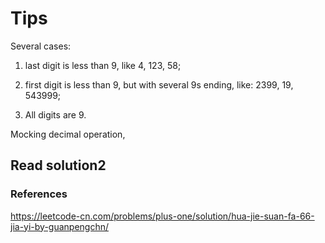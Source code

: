# Tips

Several cases: 

1. last digit is less than 9, like 4, 123, 58;

2. first digit is less than 9, but with several 9s ending, like: 2399, 19, 543999;

3. All digits are 9.

Mocking decimal operation,

## Read solution2

### References

https://leetcode-cn.com/problems/plus-one/solution/hua-jie-suan-fa-66-jia-yi-by-guanpengchn/
